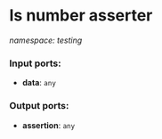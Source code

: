 # Is number asserter

_namespace: testing_

### Input ports:

* __data__: ` any `

### Output ports:

* __assertion__: ` any `

